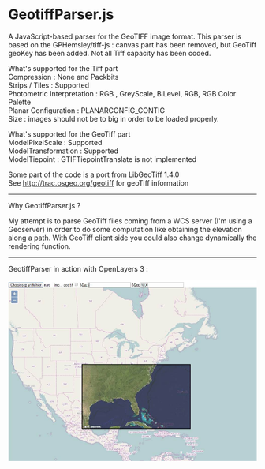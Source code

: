 GeotiffParser.js
===============

A JavaScript-based parser for the GeoTIFF image format.
This parser is based on the GPHemsley/tiff-js : canvas part has been removed, but GeoTiff geoKey has been added.
Not all Tiff capacity has been coded. 

What's supported for the Tiff part <BR>
Compression     :   None and Packbits  <BR>
Strips / Tiles  :  Supported <BR>
Photometric Interpretation : RGB , GreyScale, BiLevel, RGB, RGB Color Palette<BR>
Planar Configuration :  PLANARCONFIG_CONTIG  <BR>
Size  : images should not be to big in order to be loaded properly.


What's supported for the GeoTiff part <BR>
ModelPixelScale : Supported <BR>
ModelTransformation : Supported <BR>
ModelTiepoint : GTIFTiepointTranslate is not implemented  <BR>





Some part of the code is a port from LibGeoTiff 1.4.0 <BR>
See  http://trac.osgeo.org/geotiff  for geoTiff information<BR>

-----------------------------------------------------------

Why GeotiffParser.js ?

My attempt is to parse GeoTiff files coming from a WCS server (I'm using a Geoserver) in order to do some computation like obtaining the elevation along a path. With GeoTiff client side you could also change dynamically the rendering function. 


-----------------------------------------------------------
GeotiffParser in action with OpenLayers 3 :

<img src="img/ol3Geotiff.jpg" alt="Geotiff in action"  >
